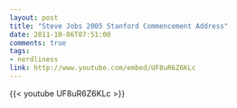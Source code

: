 ```yaml
---
layout: post
title: "Steve Jobs 2005 Stanford Commencement Address"
date: 2011-10-06T07:51:00
comments: true
tags:
- nerdliness
link: http://www.youtube.com/embed/UF8uR6Z6KLc
---
```

{{< youtube UF8uR6Z6KLc >}}
